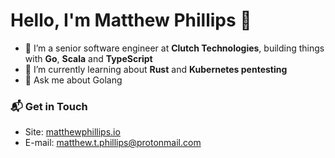 
# Hello, I'm Matthew Phillips 👋

- 🔭 I’m a senior software engineer at **Clutch Technologies**, building things with **Go**, **Scala** and **TypeScript**
- 🌱 I’m currently learning about **Rust** and **Kubernetes pentesting**
- 💬 Ask me about Golang

### 📬 Get in Touch

- Site: [matthewphillips.io](https://www.matthewphillips.io)
- E-mail: matthew.t.phillips@protonmail.com
